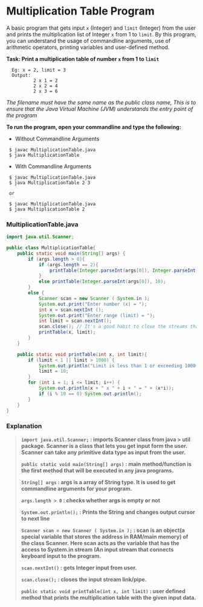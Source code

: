 # Multiplication Table Program

A basic program that gets input `x` (Integer) and `limit` (Integer) from the user and prints the multiplication list of Integer `x` from 1 to `limit`. By this program,
you can understand the usage of commandline arguments, use of arithmetic operators, printing variables and user-defined method.

**Task: Print a multiplication table of number `x` from 1 to `limit`**
```shell
  Eg: x = 2, limit = 3
  Output: 
          2 x 1 = 2
          2 x 2 = 4
          2 x 3 = 6
```

*The filename must have the same name as the public class name, This is to ensure that the Java Virtual Machine (JVM) understands the entry point of the program*

**To run the program, open your commandline and type the following:**
* Without Commandline Arguments
```shell
 $ javac MultiplicationTable.java
 $ java MultiplicationTable
```

* With Commandline Arguments
```shell
 $ javac MultiplicationTable.java
 $ java MultiplicationTable 2 3
 
 or
 
 $ javac MultiplicationTable.java
 $ java MultiplicationTable 2
```

### MultiplicationTable.java
```java
import java.util.Scanner;

public class MultiplicationTable{
    public static void main(String[] args) {
        if (args.length > 0){
            if (args.length == 2){
                printTable(Integer.parseInt(args[0]), Integer.parseInt(args[1]));
            }
            else printTable(Integer.parseInt(args[0]), 10);
        }
        else {
            Scanner scan = new Scanner ( System.in );
            System.out.print("Enter number (x) = ");
            int x = scan.nextInt ();
            System.out.print("Enter range (limit) = ");
            int limit = scan.nextInt();
            scan.close(); // It's a good habit to close the streams that you opened ;)
            printTable(x, limit);
        }
    }

    public static void printTable(int x, int limit){
        if (limit < 1 || limit > 1000) {
            System.out.println("Limit is less than 1 or exceeding 1000. So, limit is set to 10 by default");
            limit = 10;
        }
        for (int i = 1; i <= limit; i++) {
            System.out.println(x + " x " + i + " = " + (x*i));
            if (i % 10 == 0) System.out.println();
        }
    }
}

```

### Explanation
> **`import java.util.Scanner;` : imports Scanner class from java > util package. Scanner is a class that lets you 
> get input form the user. Scanner can take any primitive data type as input from the user.**
>
> **`public static void main(String[] args)` : main method/function is the first method that will be executed in any java programs.**
>
> **`String[] args` : args is a array of String type. It is used to get commandline arguments for your program.**          
> 
> **`args.length > 0` : checks whether args is empty or not**
>
> **`System.out.println();` : Prints the String and changes output cursor to next line**
>
> **`Scanner scan = new Scanner ( System.in );` : scan is an object(a special variable that stores the address in RAM/main memory) of the class Scanner.** 
> **Here scan acts as the variable that has the access to System.in stream (An input stream that connects keyboard input to the program.**
>
> **`scan.nextInt()` : gets Integer input from user.**
>
> **`scan.close();` : closes the input stream link/pipe.**
>
> **`public static void printTable(int x, int limit)` : user defined method that prints the multiplication table with the given input data.** 

